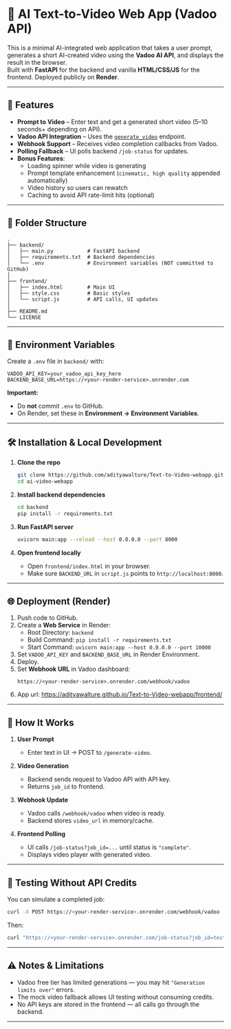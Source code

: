 # 🎥 AI Text-to-Video Web App (Vadoo API)

This is a minimal AI-integrated web application that takes a user prompt, generates a short AI-created video using the **Vadoo AI API**, and displays the result in the browser.  
Built with **FastAPI** for the backend and vanilla **HTML/CSS/JS** for the frontend. Deployed publicly on **Render**.

---

## 🚀 Features

- **Prompt to Video** – Enter text and get a generated short video (5–10 seconds+ depending on API).
- **Vadoo API Integration** – Uses the [`generate_video`](https://viralapi.vadoo.tv/docs) endpoint.
- **Webhook Support** – Receives video completion callbacks from Vadoo.
- **Polling Fallback** – UI polls backend `/job-status` for updates.
- **Bonus Features**:
  - Loading spinner while video is generating
  - Prompt template enhancement (`cinematic, high quality` appended automatically)
  - Video history so users can rewatch
  - Caching to avoid API rate-limit hits (optional)

---

## 📂 Folder Structure

```
.
├── backend/
│   ├── main.py           # FastAPI backend
│   ├── requirements.txt  # Backend dependencies
│   └── .env              # Environment variables (NOT committed to GitHub)
│
├── frontend/
│   ├── index.html        # Main UI
│   ├── style.css         # Basic styles
│   └── script.js         # API calls, UI updates
│
├── README.md
└── LICENSE
```

---

## 🔑 Environment Variables

Create a `.env` file in `backend/` with:

```env
VADOO_API_KEY=your_vadoo_api_key_here
BACKEND_BASE_URL=https://<your-render-service>.onrender.com
```

**Important:**  
- Do **not** commit `.env` to GitHub.  
- On Render, set these in **Environment → Environment Variables**.

---

## 🛠️ Installation & Local Development

1. **Clone the repo**
   ```bash
   git clone https://github.com/adityawalture/Text-to-Video-webapp.git
   cd ai-video-webapp
   ```

2. **Install backend dependencies**
   ```bash
   cd backend
   pip install -r requirements.txt
   ```

3. **Run FastAPI server**
   ```bash
   uvicorn main:app --reload --host 0.0.0.0 --port 8000
   ```

4. **Open frontend locally**
   - Open `frontend/index.html` in your browser.
   - Make sure `BACKEND_URL` in `script.js` points to `http://localhost:8000`.

---

## 🌐 Deployment (Render)

1. Push code to GitHub.
2. Create a **Web Service** in Render:
   - Root Directory: `backend`
   - Build Command: `pip install -r requirements.txt`
   - Start Command: `uvicorn main:app --host 0.0.0.0 --port 10000`
3. Set `VADOO_API_KEY` and `BACKEND_BASE_URL` in Render Environment.
4. Deploy.
5. Set **Webhook URL** in Vadoo dashboard:
   ```
   https://<your-render-service>.onrender.com/webhook/vadoo
   ```
6. App url: https://adityawalture.github.io/Text-to-Video-webapp/frontend/

---

## 🔄 How It Works

1. **User Prompt**
   - Enter text in UI → POST to `/generate-video`.

2. **Video Generation**
   - Backend sends request to Vadoo API with API key.
   - Returns `job_id` to frontend.

3. **Webhook Update**
   - Vadoo calls `/webhook/vadoo` when video is ready.
   - Backend stores `video_url` in memory/cache.

4. **Frontend Polling**
   - UI calls `/job-status?job_id=...` until status is `"complete"`.
   - Displays video player with generated video.

---

## 🧪 Testing Without API Credits

You can simulate a completed job:

```bash
curl -X POST https://<your-render-service>.onrender.com/webhook/vadoo   -H "Content-Type: application/json"   -d '{"vid":"test-123","status":"complete","url":"https://sample-videos.com/video321/mp4/720/big_buck_bunny_720p_1mb.mp4"}'
```

Then:
```bash
curl "https://<your-render-service>.onrender.com/job-status?job_id=test-123"
```

---

## ⚠️ Notes & Limitations

- Vadoo free tier has limited generations — you may hit `"Generation limits over"` errors.
- The mock video fallback allows UI testing without consuming credits.
- No API keys are stored in the frontend — all calls go through the backend.

---